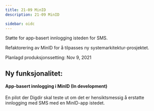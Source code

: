 ```yaml
---
title: 21-09 MinID
description: 21-09 MinID

sidebar: oidc
---
```



Støtte for app-basert innlogging isteden for SMS.

Refaktorering av MinID for å tilpasses ny systemarkitektur-prosjektet.



Planlagd produksjonssetting: Nov 9, 2021

## Ny funksjonalitet:


#### App-basert innlogging i MinID (In development)

En pilot der Digdir skal teste ut om det er hensiktsmessig å erstatte innlogging med SMS med en MinID-app istedet.


